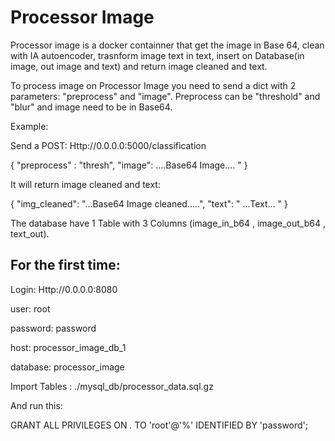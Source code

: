 # Processor Image
Processor image is a docker containner that get the image in Base 64, clean with IA autoencoder, trasnform image text in text, insert on Database(in image, out image and text) and return image cleaned and text.

To process image on Processor Image you need to send a dict with 2 parameters: "preprocess" and "image". Preprocess can be "threshold" and "blur" and image need to be in Base64.

Example:

Send a POST: Http://0.0.0.0:5000/classification

{   "preprocess" : "thresh", "image": ....Base64 Image.... " }

It will return image cleaned and text:

{   "img_cleaned": "...Base64 Image cleaned.....",  "text": " ...Text... " }

The database have 1 Table with 3 Columns (image_in_b64 , image_out_b64 , text_out).



## For the first time:

Login: Http://0.0.0.0:8080

user: root

password: password

host: processor_image_db_1

database: processor_image

Import Tables : ./mysql_db/processor_data.sql.gz

And run this:

GRANT ALL PRIVILEGES ON *.* TO 'root'@'%' IDENTIFIED BY 'password';

